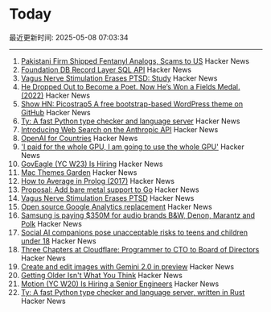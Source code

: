 # Today

最近更新时间: 2025-05-08 07:03:34

--- 
1. [Pakistani Firm Shipped Fentanyl Analogs, Scams to US](https://krebsonsecurity.com/2025/05/pakistani-firm-shipped-fentanyl-analogs-scams-to-us/) Hacker News
2. [Foundation DB Record Layer SQL API](https://foundationdb.github.io/fdb-record-layer/SQL_Reference.html) Hacker News
3. [Vagus Nerve Stimulation Erases PTSD: Study](https://neurosciencenews.com/vagus-nerve-stimulation-ptsd-28818/) Hacker News
4. [He Dropped Out to Become a Poet. Now He’s Won a Fields Medal. (2022)](https://www.quantamagazine.org/june-huh-high-school-dropout-wins-the-fields-medal-20220705/) Hacker News
5. [Show HN: Picostrap5 A free bootstrap-based WordPress theme on GitHub](https://github.com/livecanvas-team/picostrap5) Hacker News
6. [Ty: A fast Python type checker and language server](https://github.com/astral-sh/ty) Hacker News
7. [Introducing Web Search on the Anthropic API](https://www.anthropic.com/news/web-search-api) Hacker News
8. [OpenAI for Countries](https://openai.com/global-affairs/openai-for-countries/) Hacker News
9. ['I paid for the whole GPU, I am going to use the whole GPU'](https://modal.com/blog/gpu-utilization-guide) Hacker News
10. [GovEagle (YC W23) Is Hiring](https://www.ycombinator.com/companies/goveagle/jobs/ogNRCkd-platform-engineering-contractor-short-term) Hacker News
11. [Mac Themes Garden](https://damien.zone/introducing-mac-themes-garden/) Hacker News
12. [How to Average in Prolog (2017)](https://storytotell.org/how-to-average-in-prolog) Hacker News
13. [Proposal: Add bare metal support to Go](https://github.com/golang/go/issues/73608) Hacker News
14. [Vagus Nerve Stimulation Erases PTSD](https://neurosciencenews.com/vagus-nerve-stimulation-ptsd-28818/) Hacker News
15. [Open source Google Analytics replacement](https://github.com/rybbit-io/rybbit) Hacker News
16. [Samsung is paying $350M for audio brands B&W, Denon, Marantz and Polk](https://www.engadget.com/audio/samsung-is-paying-350-million-for-audio-brands-bowers--wilkins-denon-marantz-and-polk-131514754.html) Hacker News
17. [Social AI companions pose unacceptable risks to teens and children under 18](https://www.commonsensemedia.org/ai-ratings/social-ai-companions) Hacker News
18. [Three Chapters at Cloudflare: Programmer to CTO to Board of Directors](https://blog.cloudflare.com/en-us/three-chapters-at-cloudflare-programmer-to-cto-to-board-of-directors/) Hacker News
19. [Create and edit images with Gemini 2.0 in preview](https://developers.googleblog.com/en/generate-images-gemini-2-0-flash-preview/) Hacker News
20. [Getting Older Isn't What You Think](https://www.katycowan.co.uk/blog/getting-old) Hacker News
21. [Motion (YC W20) Is Hiring a Senior Engineers](https://jobs.ashbyhq.com/motion/4f5f6a29-3af0-4d79-99a4-988ff7c5ba05?utm_source=hn) Hacker News
22. [Ty: A fast Python type checker and language server, written in Rust](https://github.com/astral-sh/ty) Hacker News
